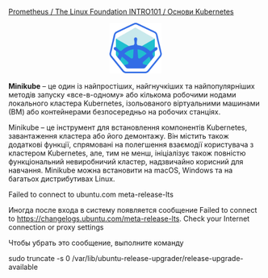 [Prometheus / The Linux Foundation INTRO101 / Основи Kubernetes](https://apps.prometheus.org.ua/learning/course/course-v1:LinuxFoundation+INTRO101+2023_T1/home)

<p align="center">
  <img src="./.img/Minikube_logo.png" style="height: 100px;"/>
</p>

**Minikube** – це один із найпростіших, найгнучкіших та найпопулярніших методів запуску «все-в-одному» або кількома робочими нодами локального кластера Kubernetes, ізольованого віртуальними машинами (ВМ) або контейнерами безпосередньо на робочих станціях.   

Minikube – це інструмент для встановлення компонентів Kubernetes, завантаження кластера або його демонтажу. Він містить також додаткові функції, спрямовані на полегшення взаємодії користувача з кластером Kubernetes, але, тим не менш, ініціалізує також повністю функціональний невиробничий кластер, надзвичайно корисний для навчання. Minikube можна встановити на macOS, Windows та на багатьох дистрибутивах Linux.


Failed to connect to ubuntu.com meta-release-lts

Иногда после входа в систему появляется сообщение Failed to connect to https://changelogs.ubuntu.com/meta-release-lts. Check your Internet connection or proxy settings

Чтобы убрать это сообщение, выполните команду

sudo truncate -s 0 /var/lib/ubuntu-release-upgrader/release-upgrade-available

